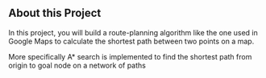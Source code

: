 ## About this Project
In this project, you will build a route-planning algorithm like the one used in Google Maps to calculate the shortest
path between two points on a map.

More specifically A* search is implemented to find the shortest path from origin to goal node on a network of paths
